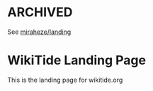 # ARCHIVED
See [miraheze/landing](https://github.com/miraheze/landing)

# WikiTide Landing Page
This is the landing page for wikitide.org
